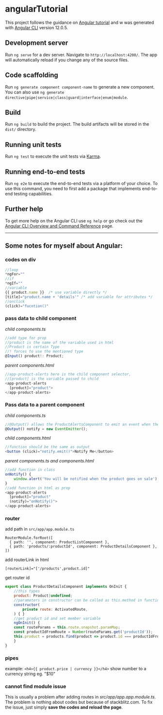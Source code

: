 # angularTutorial

This project follows the guidance on [Angular tutorial](https://angular.io/start) and w was generated with [Angular CLI](https://github.com/angular/angular-cli) version 12.0.5.

## Development server

Run `ng serve` for a dev server. Navigate to `http://localhost:4200/`. The app will automatically reload if you change any of the source files.

## Code scaffolding

Run `ng generate component component-name` to generate a new component. You can also use `ng generate directive|pipe|service|class|guard|interface|enum|module`.

## Build

Run `ng build` to build the project. The build artifacts will be stored in the `dist/` directory.

## Running unit tests

Run `ng test` to execute the unit tests via [Karma](https://karma-runner.github.io).

## Running end-to-end tests

Run `ng e2e` to execute the end-to-end tests via a platform of your choice. To use this command, you need to first add a package that implements end-to-end testing capabilities.

## Further help

To get more help on the Angular CLI use `ng help` or go check out the [Angular CLI Overview and Command Reference](https://angular.io/cli) page.

***

## Some notes for myself about Angular:

### codes on div

```javascript
//loop
*ngFor=""
//if
*ngIf=""
//variable
{{ product.name }}  /* use variable directly */
[title]="product.name + 'details'" /* add variable for attributes */
//onclick
(click)="fucntion()"
```

### pass data to child component

*child components.ts* 
```javascript
//add type for prop
//product is the name of the variable used in html
//Product is certain Type
//! forces to use the mentioned type
@Input() product!: Product;
```
*parent components.html* 
```javascript
//app-product-alerts here is the child component selector, 
//[product] is the variable passed to child
<app-product-alerts
  [product]="product">
</app-product-alerts>
```

### Pass data to a parent component

*child components.ts* 
```javascript
//@Output() allows the ProductAlertsComponent to emit an event when the value of the notify property changes.
@Output() notify = new EventEmitter();
```

*child components.html* 
```javascript
//function should be the same as output
<button (click)="notify.emit()">Notify Me</button>
```

*parent components.ts and components.html* 
```javascript
//add function in class
onNotify() {
    window.alert('You will be notified when the product goes on sale');
}
//add function in html as prop
<app-product-alerts
  [product]="product"
  (notify)="onNotify()">
</app-product-alerts>
```

### router
add path in `src/app/app.module.ts`

    RouterModule.forRoot([
      { path: '', component: ProductListComponent },
      { path: 'products/:productId', component: ProductDetailsComponent },
    ])
add routerLink in html

    [routerLink]="['/products',product.id]"
    
get router id
```javascript
export class ProductDetailsComponent implements OnInit {
    //this types
    product: Product|undefined;
    //parameters in constructor can be called as this.method in functions
    constructor(
        private route: ActivatedRoute,
    ) { }
    //get product id and set member variable
    ngOnInit() {
    const routeParams = this.route.snapshot.paramMap;
    const productIdFromRoute = Number(routeParams.get('productId'));
    this.product = products.find(product => product.id === productIdFromRoute);
    }
}
```

### pipes

example: `<h4>{{ product.price | currency }}</h4>` show number to a currency string eg. "$10"

 




### cannot find module issue

This is usually a problem after adding routes in *src/app/app.app.module.ts*. The problem is nothing about codes but because of stackblitz.com. To fix the issue, just simply **save the codes and reload the page**.

